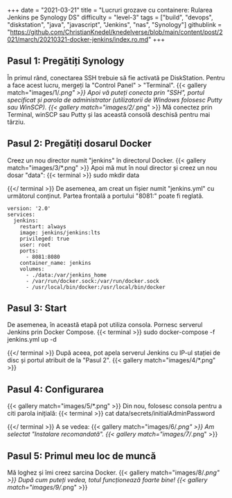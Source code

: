 +++
date = "2021-03-21"
title = "Lucruri grozave cu containere: Rularea Jenkins pe Synology DS"
difficulty = "level-3"
tags = ["build", "devops", "diskstation", "java", "javascript", "Jenkins", "nas", "Synology"]
githublink = "https://github.com/ChristianKnedel/knedelverse/blob/main/content/post/2021/march/20210321-docker-jenkins/index.ro.md"
+++

## Pasul 1: Pregătiți Synology
În primul rând, conectarea SSH trebuie să fie activată pe DiskStation. Pentru a face acest lucru, mergeți la "Control Panel" > "Terminal".
{{< gallery match="images/1/*.png" >}}
Apoi vă puteți conecta prin "SSH", portul specificat și parola de administrator (utilizatorii de Windows folosesc Putty sau WinSCP).
{{< gallery match="images/2/*.png" >}}
Mă conectez prin Terminal, winSCP sau Putty și las această consolă deschisă pentru mai târziu.
## Pasul 2: Pregătiți dosarul Docker
Creez un nou director numit "jenkins" în directorul Docker.
{{< gallery match="images/3/*.png" >}}
Apoi mă mut în noul director și creez un nou dosar "data":
{{< terminal >}}
sudo mkdir data

{{</ terminal >}}
De asemenea, am creat un fișier numit "jenkins.yml" cu următorul conținut. Partea frontală a portului "8081:" poate fi reglată.
```
version: '2.0'
services:
  jenkins:
    restart: always
    image: jenkins/jenkins:lts
    privileged: true
    user: root
    ports:
      - 8081:8080
    container_name: jenkins
    volumes:
      - ./data:/var/jenkins_home
      - /var/run/docker.sock:/var/run/docker.sock
      - /usr/local/bin/docker:/usr/local/bin/docker

```

## Pasul 3: Start
De asemenea, în această etapă pot utiliza consola. Pornesc serverul Jenkins prin Docker Compose.
{{< terminal >}}
sudo docker-compose -f jenkins.yml up -d

{{</ terminal >}}
După aceea, pot apela serverul Jenkins cu IP-ul stației de disc și portul atribuit de la "Pasul 2".
{{< gallery match="images/4/*.png" >}}

## Pasul 4: Configurarea

{{< gallery match="images/5/*.png" >}}
Din nou, folosesc consola pentru a citi parola inițială:
{{< terminal >}}
cat data/secrets/initialAdminPassword

{{</ terminal >}}
A se vedea:
{{< gallery match="images/6/*.png" >}}
Am selectat "Instalare recomandată".
{{< gallery match="images/7/*.png" >}}

## Pasul 5: Primul meu loc de muncă
Mă loghez și îmi creez sarcina Docker.
{{< gallery match="images/8/*.png" >}}
După cum puteți vedea, totul funcționează foarte bine!
{{< gallery match="images/9/*.png" >}}